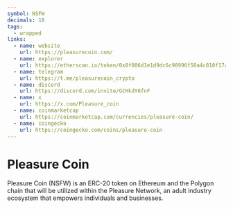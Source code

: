 ```yaml
---
symbol: NSFW
decimals: 18
tags:
  - wrapped
links:
  - name: website
    url: https://pleasurecoin.com/
  - name: explorer
    url: https://etherscan.io/token/0x8f006d1e1d9dc6c98996f50a4c810f17a47fbf19
  - name: telegram
    url: https://t.me/pleasurecoin_crypto
  - name: discord
    url: https://discord.com/invite/GCHkdY6fnF
  - name: x
    url: https://x.com/Pleasure_coin
  - name: coinmarketcap
    url: https://coinmarketcap.com/currencies/pleasure-coin/
  - name: coingecko
    url: https://coingecko.com/coins/pleasure-coin
---
```


# Pleasure Coin

Pleasure Coin (NSFW) is an ERC-20 token on Ethereum and the Polygon chain that will be utilized within the Pleasure Network, an adult industry ecosystem that empowers individuals and businesses.
